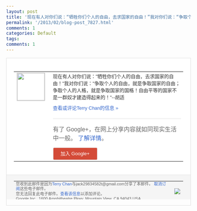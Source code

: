 ```yaml
---
layout: post
title: '现在有人对你们说：“牺牲你们个人的自由，去求国家的自由！”我对你们说：“争取个人的...'
permalink: '/2013/02/blog-post_7827.html'
comments: 1
categories: Default
tags: 
comments: 1
---
```

<!-- X-Notifications: 1:f00fdf3eb0000000 -->

<div style="border:solid 1px #dfdfdf;color:#686868;font:13px Arial"><div style="background-color:#fff;padding:20px;"><table cellpadding="0" cellspacing="0"><tr><td style="padding-right:15px;vertical-align:top"><a href="https://plus.google.com/_/notifications/emlink?emr=14900066512970582018&amp;emid=CNCSjtv-vrUCFUs-cgodkUAAAA&amp;path=%2F108643996575278738906&amp;dt=1361160689653&amp;uob=8"><img height="75" src="https://lh3.googleusercontent.com/-KKRGTyJ5Bl0/AAAAAAAAAAI/AAAAAAAAtnY/R4QEWIp3Ur0/s75-c-k-a/photo.jpg" style="border:solid 1px #cccccc;" width="75"/></a></td><td style="width:578px;color:#333;font:13px Arial;vertical-align:top"><div style="padding-bottom:10px">现在有人对你们说："牺牲你们个人的自由，<wbr/>去求国家的自由！"我对你们说："争取个人<wbr/>的自由，就是争取国家的自由；争取个人的人<wbr/>格，就是争取国家的国格！自由平等的国家不<wbr/>是一群奴才建造得起来的！"--胡适</div><a href="https://plus.google.com/_/notifications/emlink?emr=14900066512970582018&amp;emid=CNCSjtv-vrUCFUs-cgodkUAAAA&amp;path=%2F108643996575278738906%2Fposts%2FBjEzyYvEt8M%3Fgpinv%3DAMIXal82uaw8KFsip8sMJskQOGxxJ5HT8EJLaGcSMBM1db0h5XBQwxmtD0yklG5XQvuUOsjTvjAVoKIcmI3vZnkLpVcmFRTs-ulwtEJlhbyh1t8vPFIe148&amp;dt=1361160689653&amp;uob=8" style="color:#3366CC;text-decoration:none">查看或评论Terry Chan的信息 »</a><div style="margin-top:20px;border-top:solid 1px #dfdfdf"><div style="padding:15px 0;color:#686868;font:16px Arial">有了 Google+，在网上分享内容就如同现实生活中一般。 <a href="http://www.google.com/+/learnmore/" style="color:#3366CC;text-decoration:none">了解详情</a>。</div><a href="https://plus.google.com/_/notifications/emlink?emr=14900066512970582018&amp;emid=CNCSjtv-vrUCFUs-cgodkUAAAA&amp;path=%2F%3Fgpinv%3DAMIXal82uaw8KFsip8sMJskQOGxxJ5HT8EJLaGcSMBM1db0h5XBQwxmtD0yklG5XQvuUOsjTvjAVoKIcmI3vZnkLpVcmFRTs-ulwtEJlhbyh1t8vPFIe148&amp;dt=1361160689653&amp;uob=8" style="padding:1px 20px;min-width:54px;display:inline-block; background-color:#d44b38;text-align:center; font:13px Arial; border-radius:3px;color:#fff;border:solid 1px #dfdfdf; white-space:nowrap;text-decoration:none;height:30px;line-height:30px">加入 Google+</a></div></td></tr></table></div><div style="border-top:solid 1px #dfdfdf;padding:0 20px; background-color:#f5f5f5"><table cellpadding="0" cellspacing="0" style="height:50px"><tbody><tr><td style="vertical-align:middle;width:100%; color:#636363;font:11px Arial; line-height:120%">您收到此邮件是因为<a href="https://plus.google.com/_/notifications/emlink?emr=14900066512970582018&amp;emid=CNCSjtv-vrUCFUs-cgodkUAAAA&amp;path=%2F108643996575278738906%3Fgpinv%3DAMIXal82uaw8KFsip8sMJskQOGxxJ5HT8EJLaGcSMBM1db0h5XBQwxmtD0yklG5XQvuUOsjTvjAVoKIcmI3vZnkLpVcmFRTs-ulwtEJlhbyh1t8vPFIe148&amp;dt=1361160689653&amp;uob=8" style="color:#3366CC;text-decoration:none">Terry Chan</a>与jack29834582t@gmail.com分享了本邮件。 <a href="https://plus.google.com/_/notifications/emlink?emr=14900066512970582018&amp;emid=CNCSjtv-vrUCFUs-cgodkUAAAA&amp;path=%2F_%2Fnonplus%2Femailsettings%3Fgpinv%3DAMIXal82uaw8KFsip8sMJskQOGxxJ5HT8EJLaGcSMBM1db0h5XBQwxmtD0yklG5XQvuUOsjTvjAVoKIcmI3vZnkLpVcmFRTs-ulwtEJlhbyh1t8vPFIe148%26est%3DADH5u8VgHshH9_ZDzkuXjmkLV56psNBOA1_F1s12DhqOiwHmUEKc-mv9TnB-aTmdaZhbTS3hfWyjAlMNCPzfkf2y4YRWDuCbPbIDBOkKYTXrJbGqBQXuvj6Q8u3bhgEicantOuRc9MfGNnr-f51f2HhhLBIA740_zw&amp;dt=1361160689653&amp;uob=8" style="color:#3366CC;text-decoration:none">取消订阅</a>这些电子邮件。<br/>您无法回复此电子邮件。<a href="https://plus.google.com/_/notifications/emlink?emr=14900066512970582018&amp;emid=CNCSjtv-vrUCFUs-cgodkUAAAA&amp;path=%2F108643996575278738906%2Fposts%2FBjEzyYvEt8M%3Fgpinv%3DAMIXal82uaw8KFsip8sMJskQOGxxJ5HT8EJLaGcSMBM1db0h5XBQwxmtD0yklG5XQvuUOsjTvjAVoKIcmI3vZnkLpVcmFRTs-ulwtEJlhbyh1t8vPFIe148&amp;dt=1361160689653&amp;uob=8" style="color:#3366CC;text-decoration:none">查看该信息</a>以添加评论。<br/>Google Inc., 1600 Amphitheatre Pkwy, Mountain View, CA 94043 USA<br/></td><td><img src="https://ssl.gstatic.com/s2/oz/images/notifications/logo/google-plus-6617a72bb36cc548861652780c9e6ff1.png"/></td></tr></tbody></table></div></div>